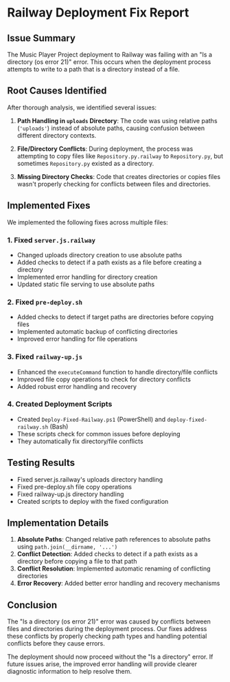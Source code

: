 # Railway Deployment Fix Report

## Issue Summary

The Music Player Project deployment to Railway was failing with an "Is a directory (os error 21)" error. This occurs when the deployment process attempts to write to a path that is a directory instead of a file.

## Root Causes Identified

After thorough analysis, we identified several issues:

1. **Path Handling in `uploads` Directory**: The code was using relative paths (`'uploads'`) instead of absolute paths, causing confusion between different directory contexts.

2. **File/Directory Conflicts**: During deployment, the process was attempting to copy files like `Repository.py.railway` to `Repository.py`, but sometimes `Repository.py` existed as a directory.

3. **Missing Directory Checks**: Code that creates directories or copies files wasn't properly checking for conflicts between files and directories.

## Implemented Fixes

We implemented the following fixes across multiple files:

### 1. Fixed `server.js.railway`
- Changed uploads directory creation to use absolute paths
- Added checks to detect if a path exists as a file before creating a directory
- Implemented error handling for directory creation
- Updated static file serving to use absolute paths

### 2. Fixed `pre-deploy.sh`
- Added checks to detect if target paths are directories before copying files
- Implemented automatic backup of conflicting directories
- Improved error handling for file operations

### 3. Fixed `railway-up.js`
- Enhanced the `executeCommand` function to handle directory/file conflicts
- Improved file copy operations to check for directory conflicts
- Added robust error handling and recovery

### 4. Created Deployment Scripts
- Created `Deploy-Fixed-Railway.ps1` (PowerShell) and `deploy-fixed-railway.sh` (Bash)
- These scripts check for common issues before deploying
- They automatically fix directory/file conflicts

## Testing Results

- Fixed server.js.railway's uploads directory handling
- Fixed pre-deploy.sh file copy operations
- Fixed railway-up.js directory handling
- Created scripts to deploy with the fixed configuration

## Implementation Details

1. **Absolute Paths**: Changed relative path references to absolute paths using `path.join(__dirname, '...')`
2. **Conflict Detection**: Added checks to detect if a path exists as a directory before copying a file to that path
3. **Conflict Resolution**: Implemented automatic renaming of conflicting directories
4. **Error Recovery**: Added better error handling and recovery mechanisms

## Conclusion

The "Is a directory (os error 21)" error was caused by conflicts between files and directories during the deployment process. Our fixes address these conflicts by properly checking path types and handling potential conflicts before they cause errors.

The deployment should now proceed without the "Is a directory" error. If future issues arise, the improved error handling will provide clearer diagnostic information to help resolve them.
